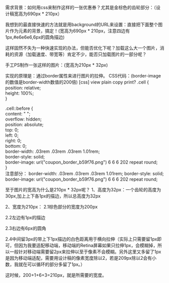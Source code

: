 需求背景：如何用css来制作这样的一张优惠券？尤其是金棕色的齿轮部分：（设计稿宽高为690px * 210px）


我想到的最直接快速的方法就是用background的URL来设置：直接把下面整个图片作为元素的背景，搞定！(宽高为690px * 210px，注意四边有1px,#e6e6e6,6px的圆角描边)




这样固然不失为一种快速实现的办法，但能否优化下呢？加载这么大一个图片，消耗的资源（加载速度、带宽等）肯定不少，能否只加载图片的一部分呢？

手工PS制作一张这样的图片：(宽高为210px * 32px)

实现的原理是：通过border属性来进行图片的拉伸。
CSS代码：(border-image的数值是border-width数值的200倍)
[css] view plain copy print?
.cell {  
    position: relative;  
    height: 100%;  
}  
  
.cell::before {  
    content: " ";  
    overflow: hidden;  
    position: absolute;  
    top: 0;  
    left: 0;  
    right: 0;  
    bottom: 0;  
    border-width: .03rem .03rem .03rem 1.01rem;  
    border-style: solid;  
    border-image: url("coupon_border_b59f76.png")  6 6 6 202 repeat round;  
}  
注意部分：
border-width: .03rem .03rem .03rem 1.01rem;
border-style: solid;
border-image: url("coupon_border_b59f76.png") 6 6 6 202 repeat round;

至于图片的宽高为什么是210px * 32px呢？
1、高度为32px：一个齿轮的高度为30px,加上上下各1px的描边，所以总高度为32px


2、宽度为210px：
2.1棕色部分的宽度为200px

2.2左边有1px的描边

2.3右边有6px的圆角

2.4中间留3px的带上下1px描边的白色距离用于横向拉伸（实际上只需要留1px即可，但因为我要适配移动端，移动端的Retina屏幕如果只拉伸1px，会模糊掉，所以一般针对移动端需要留2px来拉伸以至于像素不会模糊。另外这里又多留了1px是因为移动端适配，需要用设计稿的像素宽度除以2，若是209px除以2会有小数，我就在可以循环的部分多留了1px。）

这时候，200+1+6+3=210px，就是所需要的宽度。
